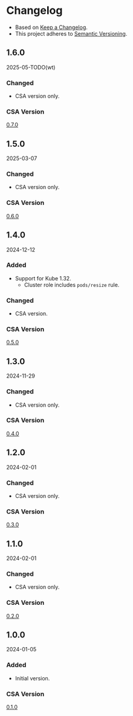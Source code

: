 # Changelog
- Based on [Keep a Changelog](https://keepachangelog.com/en/1.1.0/).
- This project adheres to [Semantic Versioning](https://semver.org/spec/v2.0.0.html).

## 1.6.0
2025-05-TODO(wt)

### Changed
- CSA version only.

### CSA Version
[0.7.0](../../CHANGELOG.md#070)

## 1.5.0
2025-03-07

### Changed
- CSA version only.

### CSA Version
[0.6.0](../../CHANGELOG.md#060)

## 1.4.0
2024-12-12

### Added
- Support for Kube 1.32.
  - Cluster role includes `pods/resize` rule.

### Changed
- CSA version.

### CSA Version
[0.5.0](../../CHANGELOG.md#050)

## 1.3.0
2024-11-29

### Changed
- CSA version only.

### CSA Version
[0.4.0](../../CHANGELOG.md#040)

## 1.2.0
2024-02-01

### Changed
- CSA version only.

### CSA Version
[0.3.0](../../CHANGELOG.md#030)

## 1.1.0
2024-02-01

### Changed
- CSA version only.

### CSA Version
[0.2.0](../../CHANGELOG.md#020)

## 1.0.0
2024-01-05

### Added
- Initial version.

### CSA Version
[0.1.0](../../CHANGELOG.md#010)

